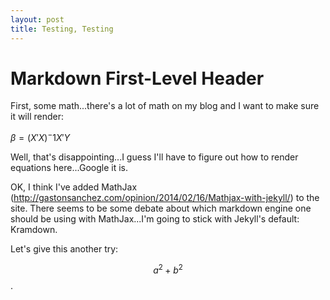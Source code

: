 ```yaml
---
layout: post
title: Testing, Testing
---
```


# Markdown First-Level Header

First, some math...there's a lot of math on my blog and I want to make sure it will render:

$\beta = (X'X)^-1X'Y$

Well, that's disappointing...I guess I'll have to figure out how to render equations here...Google it is.

OK, I think I've added MathJax (http://gastonsanchez.com/opinion/2014/02/16/Mathjax-with-jekyll/) to the site.  There seems to be some debate about which markdown engine one should be using with MathJax...I'm going to stick with Jekyll's default: Kramdown.  

Let's give this another try:

$$a^2 + b^2$$.

